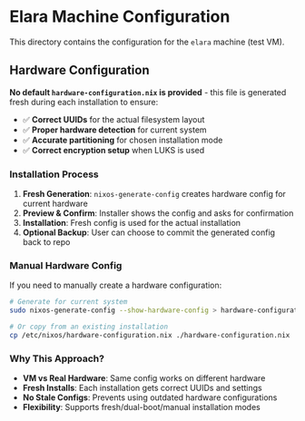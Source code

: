 # Elara Machine Configuration

This directory contains the configuration for the `elara` machine (test VM).

## Hardware Configuration

**No default `hardware-configuration.nix` is provided** - this file is generated fresh during each installation to ensure:

- ✅ **Correct UUIDs** for the actual filesystem layout
- ✅ **Proper hardware detection** for current system
- ✅ **Accurate partitioning** for chosen installation mode
- ✅ **Correct encryption setup** when LUKS is used

### Installation Process

1. **Fresh Generation**: `nixos-generate-config` creates hardware config for current hardware
2. **Preview & Confirm**: Installer shows the config and asks for confirmation  
3. **Installation**: Fresh config is used for the actual installation
4. **Optional Backup**: User can choose to commit the generated config back to repo

### Manual Hardware Config

If you need to manually create a hardware configuration:

```bash
# Generate for current system
sudo nixos-generate-config --show-hardware-config > hardware-configuration.nix

# Or copy from an existing installation
cp /etc/nixos/hardware-configuration.nix ./hardware-configuration.nix
```

### Why This Approach?

- **VM vs Real Hardware**: Same config works on different hardware
- **Fresh Installs**: Each installation gets correct UUIDs and settings
- **No Stale Configs**: Prevents using outdated hardware configurations
- **Flexibility**: Supports fresh/dual-boot/manual installation modes
